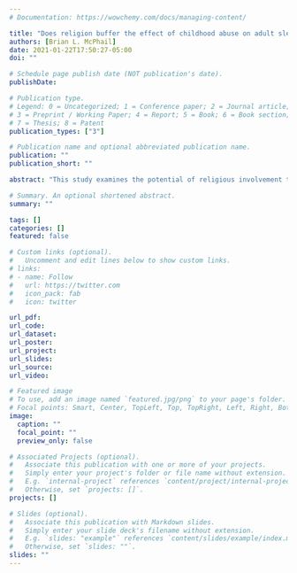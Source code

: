 ```yaml
---
# Documentation: https://wowchemy.com/docs/managing-content/

title: "Does religion buffer the effect of childhood abuse on adult sleep quality? Differences by race"
authors: [Brian L. McPhail]
date: 2021-01-22T17:50:27-05:00
doi: ""

# Schedule page publish date (NOT publication's date).
publishDate:

# Publication type.
# Legend: 0 = Uncategorized; 1 = Conference paper; 2 = Journal article;
# 3 = Preprint / Working Paper; 4 = Report; 5 = Book; 6 = Book section;
# 7 = Thesis; 8 = Patent
publication_types: ["3"]

# Publication name and optional abbreviated publication name.
publication: ""
publication_short: ""

abstract: "This study examines the potential of religious involvement to buffer the deleterious effects of childhood abuse on adult sleep quality and whether the buffering effect of religion varies by race. Using cross-sectional data from the Midlife in the United States Study (MIDUS) (n = 1,767), I estimated logistic regression models with interaction terms to test whether four measures of religious involvement–religious attendance, private prayer, religious social support, and religious coping–reduce the accumulated impact of emotional, physical, and severe physical childhood abuse on chronic sleep problems in adulthood. Findings indicate that Black adults were significantly more likely than White adults to have chronic sleep problems. The effect of childhood abuse on sleep quality, however, does not vary by race. Religious attendance and religious social support buffered the effect of having all three types of childhood abuse on the probability of having chronic sleep problems but only for Black adults. Private prayer and religious coping did not reduce associations between childhood abuse and chronic sleep problems in adulthood for either Black or White adults. These findings support assertions that religious involvement and the psychosocial resources they provide can protect against the later life health consequences of childhood adversity."

# Summary. An optional shortened abstract.
summary: ""

tags: []
categories: []
featured: false

# Custom links (optional).
#   Uncomment and edit lines below to show custom links.
# links:
# - name: Follow
#   url: https://twitter.com
#   icon_pack: fab
#   icon: twitter

url_pdf:
url_code:
url_dataset:
url_poster:
url_project:
url_slides:
url_source:
url_video:

# Featured image
# To use, add an image named `featured.jpg/png` to your page's folder.
# Focal points: Smart, Center, TopLeft, Top, TopRight, Left, Right, BottomLeft, Bottom, BottomRight.
image:
  caption: ""
  focal_point: ""
  preview_only: false

# Associated Projects (optional).
#   Associate this publication with one or more of your projects.
#   Simply enter your project's folder or file name without extension.
#   E.g. `internal-project` references `content/project/internal-project/index.md`.
#   Otherwise, set `projects: []`.
projects: []

# Slides (optional).
#   Associate this publication with Markdown slides.
#   Simply enter your slide deck's filename without extension.
#   E.g. `slides: "example"` references `content/slides/example/index.md`.
#   Otherwise, set `slides: ""`.
slides: ""
---
```


